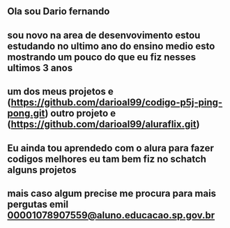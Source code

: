 Ola sou Dario fernando
---
sou novo na area de desenvovimento estou estudando
no ultimo ano do ensino medio esto mostrando
um pouco do que eu fiz nesses ultimos 3 anos
---
um dos meus projetos e (https://github.com/darioal99/codigo-p5j-ping-pong.git)
outro projeto e (https://github.com/darioal99/aluraflix.git)
---
Eu ainda tou aprendedo com o alura para fazer codigos melhores
eu tam bem fiz no schatch alguns projetos
---
mais caso algum precise me procura para mais pergutas
emil 00001078907559@aluno.educacao.sp.gov.br
---
